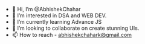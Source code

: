 - 👋 Hi, I’m @AbhishekChahar
- 👀 I’m interested in DSA and WEB DEV.
- 🌱 I’m currently learning Advance JS
- 💞️ I’m looking to collaborate on create stunning UIs.
- 📫 How to reach - abhishekchahark@gmail.com

<!---
AbhishekChahar/AbhishekChahar is a ✨ special ✨ repository because its `README.md` (this file) appears on your GitHub profile.
You can click the Preview link to take a look at your changes.
--->
